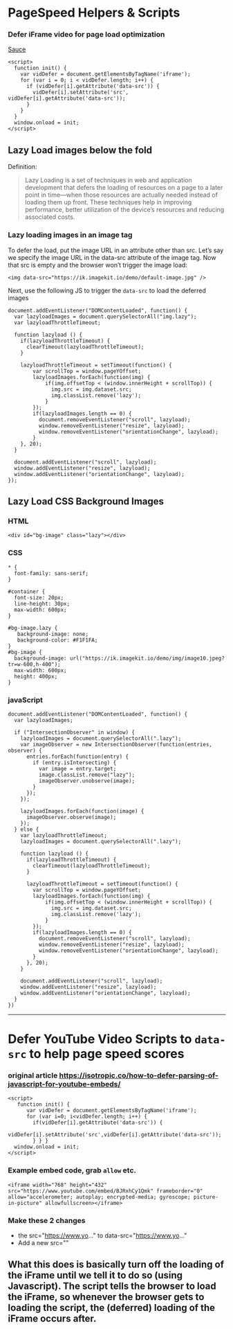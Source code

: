 # PageSpeed Helpers & Scripts

### Defer iFrame video for page load optimization 

[Sauce](https://www.minddevelopmentanddesign.com/blog/how-to-defer-parsing-of-javascript-for-youtube-iframe-videos-in-wordpress/)

```
<script>
  function init() {
    var vidDefer = document.getElementsByTagName('iframe');
    for (var i = 0; i < vidDefer.length; i++) {
      if (vidDefer[i].getAttribute('data-src')) {
        vidDefer[i].setAttribute('src', vidDefer[i].getAttribute('data-src'));
      }
    }
  }
  window.onload = init;
</script>
```

## Lazy Load images below the fold
Definition: 
> Lazy Loading is a set of techniques in web and application development that defers the loading of resources on a page to a later point in time—when those resources are actually needed instead of loading them up front.
> These techniques help in improving performance, better utilization of the device’s resources and reducing associated costs.

### Lazy loading images in an image tag
To defer the load, put the image URL in an attribute other than src. Let’s say we specify the image URL in the data-src attribute of the image tag. Now that src is empty and the browser won’t trigger the image load:
```
<img data-src="https://ik.imagekit.io/demo/default-image.jpg" />
```
Next, use the following JS to trigger the `data-src` to load the deferred images
```
document.addEventListener("DOMContentLoaded", function() {
  var lazyloadImages = document.querySelectorAll("img.lazy");    
  var lazyloadThrottleTimeout;
  
  function lazyload () {
    if(lazyloadThrottleTimeout) {
      clearTimeout(lazyloadThrottleTimeout);
    }    
    
    lazyloadThrottleTimeout = setTimeout(function() {
        var scrollTop = window.pageYOffset;
        lazyloadImages.forEach(function(img) {
            if(img.offsetTop < (window.innerHeight + scrollTop)) {
              img.src = img.dataset.src;
              img.classList.remove('lazy');
            }
        });
        if(lazyloadImages.length == 0) { 
          document.removeEventListener("scroll", lazyload);
          window.removeEventListener("resize", lazyload);
          window.removeEventListener("orientationChange", lazyload);
        }
    }, 20);
  }
  
  document.addEventListener("scroll", lazyload);
  window.addEventListener("resize", lazyload);
  window.addEventListener("orientationChange", lazyload);
});
```

## Lazy Load CSS Background Images
### HTML 
```
<div id="bg-image" class="lazy"></div>
``` 
### CSS
```
* {
  font-family: sans-serif;
}

#container {
  font-size: 20px;
  line-height: 30px;
  max-width: 600px;
}

#bg-image.lazy {
   background-image: none;
   background-color: #F1F1FA;
}
#bg-image {
  background-image: url("https://ik.imagekit.io/demo/img/image10.jpeg?tr=w-600,h-400");
  max-width: 600px;
  height: 400px;
}
```
### javaScript
```
document.addEventListener("DOMContentLoaded", function() {
  var lazyloadImages;    

  if ("IntersectionObserver" in window) {
    lazyloadImages = document.querySelectorAll(".lazy");
    var imageObserver = new IntersectionObserver(function(entries, observer) {
      entries.forEach(function(entry) {
        if (entry.isIntersecting) {
          var image = entry.target;
          image.classList.remove("lazy");
          imageObserver.unobserve(image);
        }
      });
    });

    lazyloadImages.forEach(function(image) {
      imageObserver.observe(image);
    });
  } else {  
    var lazyloadThrottleTimeout;
    lazyloadImages = document.querySelectorAll(".lazy");
    
    function lazyload () {
      if(lazyloadThrottleTimeout) {
        clearTimeout(lazyloadThrottleTimeout);
      }    

      lazyloadThrottleTimeout = setTimeout(function() {
        var scrollTop = window.pageYOffset;
        lazyloadImages.forEach(function(img) {
            if(img.offsetTop < (window.innerHeight + scrollTop)) {
              img.src = img.dataset.src;
              img.classList.remove('lazy');
            }
        });
        if(lazyloadImages.length == 0) { 
          document.removeEventListener("scroll", lazyload);
          window.removeEventListener("resize", lazyload);
          window.removeEventListener("orientationChange", lazyload);
        }
      }, 20);
    }

    document.addEventListener("scroll", lazyload);
    window.addEventListener("resize", lazyload);
    window.addEventListener("orientationChange", lazyload);
  }
})
```
-----------------------
# Defer YouTube Video Scripts to `data-src` to help page speed scores
### original article https://isotropic.co/how-to-defer-parsing-of-javascript-for-youtube-embeds/

```
<script>
   function init() {
      var vidDefer = document.getElementsByTagName('iframe');
      for (var i=0; i<vidDefer.length; i++) {
        if(vidDefer[i].getAttribute('data-src')) {
          vidDefer[i].setAttribute('src',vidDefer[i].getAttribute('data-src'));
        } } }
  window.onload = init;
</script>
```

### Example embed code, grab `allow` etc.

```
<iframe width="768" height="432" src="https://www.youtube.com/embed/BJRxhCy1Qmk" frameborder="0" allow="accelerometer; autoplay; encrypted-media; gyroscope; picture-in-picture" allowfullscreen></iframe>
```

### Make these 2 changes
- the src="https://www.yo..." to data-src="https://www.yo..."
- Add a new src=""

## What this does is basically turn off the loading of the iFrame until we tell it to do so (using Javascript). The script tells the browser to load the iFrame, so whenever the browser gets to loading the script, the (deferred) loading of the iFrame occurs after.
